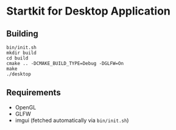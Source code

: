 # Startkit for Desktop Application

## Building

```
bin/init.sh
mkdir build
cd build
cmake .. -DCMAKE_BUILD_TYPE=Debug -DGLFW=On
make
./desktop
```

## Requirements

* OpenGL
* GLFW
* imgui (fetched automatically via `bin/init.sh`)

